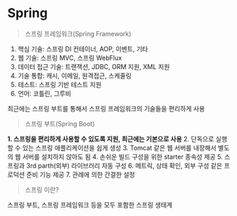 Spring
=============

>스프링 프레임워크(Spring Framework)

1. 핵심 기술: 스프링 DI 컨테이너, AOP, 이벤트, 기타
2. 웹 기술: 스프링 MVC, 스프링 WebFlux
3. 데이터 접근 기술: 트랜잭션, JDBC, ORM 지원, XML 지원
4. 기술 통합: 캐시, 이메일, 원격접근, 스케줄링
5. 테스트: 스프링 기반 테스트 지원
6. 언어: 코틀린, 그루비

최근에는 스프링 부트를 통해서 스프링 프레임워크의 기술들을 편리하게 사용

>스프링 부트(Spring Boot)

**1. 스프링을 편리하게 사용할 수 있도록 지원, 최근에는 기본으로 사용**
2. 단독으로 실행할 수 있는 스프링 애플리케이션을 쉽게 생성
3. Tomcat 같은 웹 서버를 내장해서 별도의 웹 서버를 설치하지 않아도 됨
4. 손쉬운 빌드 구성을 위한 starter 종속성 제공
5. 스프링과 3rd parth(외부) 라이브러리 자동 구성
6. 메트릭, 상태 확인, 외부 구성 같은 프로덕션 준비 기능 제공
7. 관례에 의한 간결한 설정

>스프링 이란?

스프링 부트, 스프링 프레임워크 등을 모두 포함한 스프링 생태계
